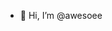 - 👋 Hi, I’m @awesoee

<!---
awesoee/awesoee is a ✨ special ✨ repository because its `README.md` (this file) appears on your GitHub profile.
You can click the Preview link to take a look at your changes.
--->
